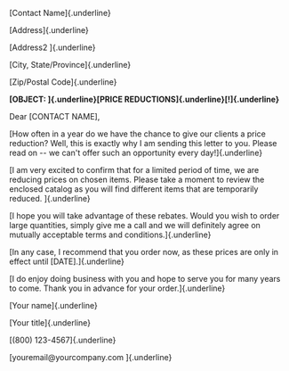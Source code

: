 [Contact Name]{.underline}

[Address]{.underline}

[Address2 ]{.underline}

[City, State/Province]{.underline}

[Zip/Postal Code]{.underline}

**[OBJECT: ]{.underline}[PRICE REDUCTIONS]{.underline}[!]{.underline}**

Dear \[CONTACT NAME\],

[How often in a year do we have the chance to give our clients a price
reduction? Well, this is exactly why I am sending this letter to you.
Please read on -- we can't offer such an opportunity every
day!]{.underline}

[I am very excited to confirm that for a limited period of time, we are
reducing prices on chosen items. Please take a moment to review the
enclosed catalog as you will find different items that are temporarily
reduced. ]{.underline}

[I hope you will take advantage of these rebates. Would you wish to
order large quantities, simply give me a call and we will definitely
agree on mutually acceptable terms and conditions.]{.underline}

[In any case, I recommend that you order now, as these prices are only
in effect until \[DATE\].]{.underline}

[I do enjoy doing business with you and hope to serve you for many years
to come. Thank you in advance for your order.]{.underline}

[Your name]{.underline}

[Your title]{.underline}

[(800) 123-4567]{.underline}

[youremail\@yourcompany.com ]{.underline}
